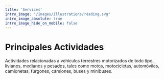 ```yaml
---
title: 'Services'
intro_image: "/images/illustrations/reading.svg"
intro_image_absolute: true
intro_image_hide_on_mobile: false
---
```


# Principales Actividades

Actividades relacionadas a vehículos terrestres motorizados de todo tipo,
livianos, medianos y pesados, tales como motos, motocicletas, automóviles, camionetas,
furgones, camiones, buses y minibuses.
